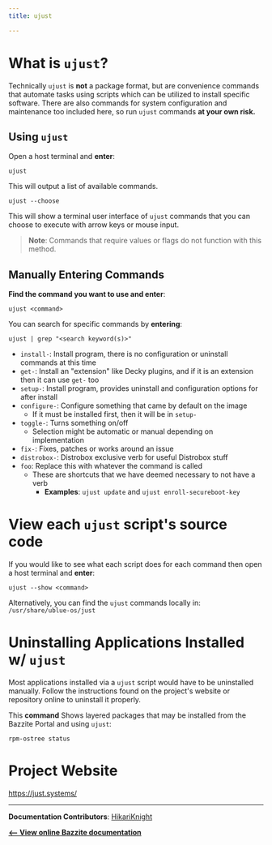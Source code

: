 ```yaml
---
title: ujust

---
```


# What is `ujust`?

Technically `ujust` is **not** a package format, but are convenience commands that automate tasks using scripts which can be utilized to install specific software.  There are also commands for system configuration and maintenance too included here, so run `ujust` commands **at your own risk.**

## Using `ujust`

Open a host terminal and **enter**:

 ```
ujust
``` 
This will output a list of available commands.

```
ujust --choose
```
This will show a terminal user interface of `ujust` commands that you can choose to execute with arrow keys or mouse input.

>**Note**: Commands that require values or flags do not function with this method.

## Manually Entering Commands

**Find the command you want to use and enter**:
```
ujust <command>
```

You can search for specific commands by **entering**:
```
ujust | grep "<search keyword(s)>"
```

* `install-`: Install program, there is no configuration or uninstall commands at this time
* `get-`: Install an "extension" like Decky plugins, and if it is an extension then it can use `get-` too
* `setup-`: Install program, provides uninstall and configuration options for after install
* `configure-`: Configure something that came by default on the image
  * If it must be installed first, then it will be in `setup-`
* `toggle-`: Turns something on/off
  * Selection might be automatic or manual depending on implementation
* `fix-`: Fixes, patches or works around an issue
* `distrobox-`: Distrobox exclusive verb for useful Distrobox stuff
* `foo`: Replace this with whatever the command is called 
  * These are shortcuts that we have deemed necessary to not have a verb
      * **Examples**: `ujust update` and `ujust enroll-secureboot-key`

# View each `ujust` script's source code
If you would like to see what each script does for each command then open a host terminal and **enter**:
```
ujust --show <command>
```

Alternatively, you can find the `ujust` commands locally in:
`/usr/share/ublue-os/just`

# Uninstalling Applications Installed w/ `ujust`

Most applications installed via a `ujust` script would have to be uninstalled manually.  Follow the instructions found on the project's website or repository online to uninstall it properly.

This **command** Shows layered packages that may be installed from the Bazzite Portal and using `ujust`:
```
rpm-ostree status
```` 

# Project Website

https://just.systems/

<hr>

**Documentation Contributors**: [HikariKnight](https://github.com/HikariKnight)

[**<-- View online Bazzite documentation**](https://universal-blue.discourse.group/docs?topic=2638)